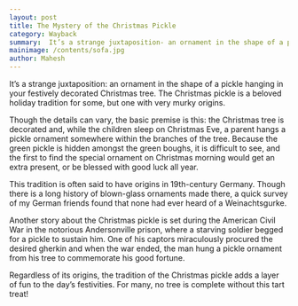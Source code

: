 ```yaml
---
layout: post
title: The Mystery of the Christmas Pickle
category: Wayback
summary:  It’s a strange juxtaposition- an ornament in the shape of a pickle hanging in your festively decorated Christmas tree. The Christmas pickle is a beloved holiday tradition for some, but one with very murky origins.
mainimage: /contents/sofa.jpg
author: Mahesh
---
```

It’s a strange juxtaposition: an ornament in the shape of a pickle hanging in your festively
decorated Christmas tree. The Christmas pickle is a beloved holiday tradition for some,
but one with very murky origins.

Though the details can vary, the basic premise is this: the Christmas tree is decorated and,
while the children sleep on Christmas Eve, a parent hangs a pickle ornament somewhere within
the branches of the tree. Because the green pickle is hidden amongst the green boughs,
it is difficult to see, and the first to find the special ornament on Christmas morning
would get an extra present, or be blessed with good luck all year.

This tradition is often said to have origins in 19th-century Germany. Though there is a long
history of blown-glass ornaments made there, a quick survey of my German friends found that
none had ever heard of a Weinachtsgurke.

Another story about the Christmas pickle is set during the American Civil War in the notorious
Andersonville prison, where a starving soldier begged for a pickle to sustain him. One of his
captors miraculously procured the desired gherkin and when the war ended, the man hung a pickle
ornament from his tree to commemorate his good fortune.

Regardless of its origins, the tradition of the Christmas pickle adds a layer of fun to the day’s
festivities. For many, no tree is complete without this tart treat!
